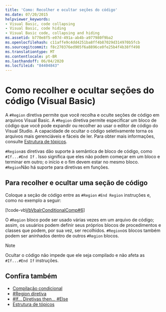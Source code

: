 ```yaml
---
title: 'Como: Recolher e ocultar seções do código'
ms.date: 07/20/2015
helpviewer_keywords:
- Visual Basic, code collapsing
- Visual Basic, code hiding
- Visual Basic code, collapsing and hiding
ms.assetid: b770e8f5-e07d-491a-ab4b-a977980f9ba2
ms.openlocfilehash: c11affe9c4dd4251ba8ff4b87029d314970b5fcb
ms.sourcegitcommit: f8c270376ed905f6a8896ce0fe25b4f4b38ff498
ms.translationtype: MT
ms.contentlocale: pt-BR
ms.lasthandoff: 06/04/2020
ms.locfileid: "84404843"
---
```

# <a name="how-to-collapse-and-hide-sections-of-code-visual-basic"></a>Como recolher e ocultar seções do código (Visual Basic)

A `#Region` diretiva permite que você recolha e oculte seções de código em arquivos Visual Basic. A `#Region` diretiva permite especificar um bloco de código que você pode expandir ou recolher ao usar o editor de código do Visual Studio. A capacidade de ocultar o código seletivamente torna os arquivos mais gerenciáveis e fáceis de ler. Para obter mais informações, consulte [Estrutura de tópicos](/visualstudio/ide/outlining).

`#Region`as diretivas dão suporte à semântica de bloco de código, como `#If...#End If` . Isso significa que eles não podem começar em um bloco e terminar em outro; o início e o fim devem estar no mesmo bloco. `#Region`Não há suporte para diretivas em funções.

## <a name="to-collapse-and-hide-a-section-of-code"></a>Para recolher e ocultar uma seção de código

Coloque a seção de código entre as `#Region` `#End Region` instruções e, como no exemplo a seguir:

[!code-vb[VbVbalrConditionalComp#6](~/samples/snippets/visualbasic/VS_Snippets_VBCSharp/VbVbalrConditionalComp/VB/Class1.vb#6)]

O `#Region` bloco pode ser usado várias vezes em um arquivo de código; assim, os usuários podem definir seus próprios blocos de procedimentos e classes que podem, por sua vez, ser recolhidos. `#Region`os blocos também podem ser aninhados dentro de outros `#Region` blocos.

> [!NOTE]
> Ocultar o código não impede que ele seja compilado e não afeta as `#If...#End If` instruções.

## <a name="see-also"></a>Confira também

- [Compilação condicional](conditional-compilation.md)
- [#Region diretiva](../../language-reference/directives/region-directive.md)
- [#If... Diretivas then... #Else](../../language-reference/directives/if-then-else-directives.md)
- [Estrutura de tópicos](/visualstudio/ide/outlining)
